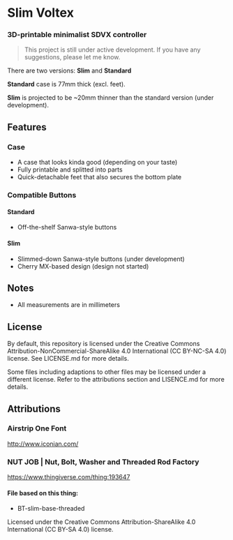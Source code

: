 # Slim Voltex 

### 3D-printable minimalist SDVX controller

> This project is still under active development. If you have any suggestions, please let me know.

There are two versions: **Slim** and **Standard**

**Standard** case is 77mm thick (excl. feet).

**Slim** is projected to be ~20mm thinner than the standard version (under development).

## Features
### Case
* A case that looks kinda good (depending on your taste)
* Fully printable and splitted into parts
* Quick-detachable feet that also secures the bottom plate
### Compatible Buttons
#### Standard
* Off-the-shelf Sanwa-style buttons 

#### Slim
* Slimmed-down Sanwa-style buttons (under development)
* Cherry MX-based design (design not started)

## Notes
* All measurements are in millimeters

## License
By default, this repository is licensed under the Creative Commons Attribution-NonCommercial-ShareAlike 4.0 International (CC BY-NC-SA 4.0) license. See LICENSE.md for more details.

Some files including adaptions to other files may be licensed under a different license. Refer to the attributions section and LISENCE.md for more details.

## Attributions
### Airstrip One Font
http://www.iconian.com/

### NUT JOB | Nut, Bolt, Washer and Threaded Rod Factory 
https://www.thingiverse.com/thing:193647
#### File based on this thing:
* BT-slim-base-threaded

Licensed under the Creative Commons Attribution-ShareAlike 4.0 International (CC BY-SA 4.0) license. 
